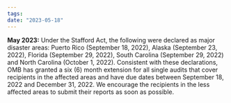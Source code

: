 ```yaml
---
tags: 
date: "2023-05-18"
---
```


**May 2023:** Under the Stafford Act, the following were declared as major disaster areas: Puerto Rico (September 18, 2022), Alaska (September 23, 2022), Florida (September 29, 2022), South Carolina (September 29, 2022) and North Carolina (October 1, 2022). Consistent with these declarations, OMB has granted a six (6) month extension for all single audits that cover recipients in the affected areas and have due dates between September 18, 2022 and December 31, 2022. We encourage the recipients in the less affected areas to submit their reports as soon as possible.